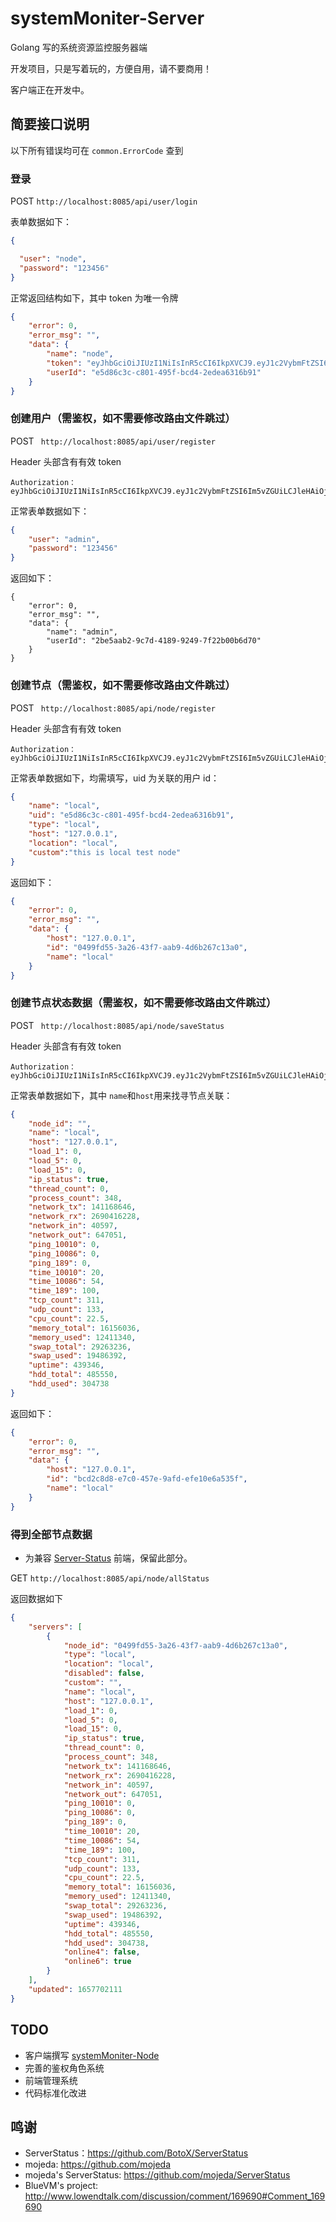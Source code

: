 # systemMoniter-Server
Golang 写的系统资源监控服务器端

开发项目，只是写着玩的，方便自用，请不要商用！

客户端正在开发中。

## 简要接口说明

以下所有错误均可在 `common.ErrorCode` 查到

### 登录

POST `http://localhost:8085/api/user/login`

表单数据如下：

```json
{

  "user": "node",
  "password": "123456"
}
```

正常返回结构如下，其中 token 为唯一令牌

```json
{
    "error": 0,
    "error_msg": "",
    "data": {
        "name": "node",
        "token": "eyJhbGciOiJIUzI1NiIsInR5cCI6IkpXVCJ9.eyJ1c2VybmFtZSI6Im5vZGUiLCJleHAiOjE2NTc2OTg0MDMsImlhdCI6MTY1NzY4NzYwMywibmJmIjoxNjU3Njg3NjAzfQ.fHyo2px-u37qADdKzf2PmFj-7OV2z9z7mkgI1av3sWs",
        "userId": "e5d86c3c-c801-495f-bcd4-2edea6316b91"
    }
}
```

### 创建用户（需鉴权，如不需要修改路由文件跳过）

POST ` http://localhost:8085/api/user/register`

Header 头部含有有效 token

````
Authorization：eyJhbGciOiJIUzI1NiIsInR5cCI6IkpXVCJ9.eyJ1c2VybmFtZSI6Im5vZGUiLCJleHAiOjE2NTc2ODk1NDcsImlhdCI6MTY1NzY3ODc0NywibmJmIjoxNjU3Njc4NzQ3fQ.P1dJnpJL9ZYcRYRPhRcHJBPj5oBv8gi6WAAXXT1yC3E`
````

正常表单数据如下：

```json
{
    "user": "admin",
    "password": "123456"
}
```

返回如下：

```
{
    "error": 0,
    "error_msg": "",
    "data": {
        "name": "admin",
        "userId": "2be5aab2-9c7d-4189-9249-7f22b00b6d70"
    }
}
```

### 创建节点（需鉴权，如不需要修改路由文件跳过）

POST ` http://localhost:8085/api/node/register`

Header 头部含有有效 token

````
Authorization：eyJhbGciOiJIUzI1NiIsInR5cCI6IkpXVCJ9.eyJ1c2VybmFtZSI6Im5vZGUiLCJleHAiOjE2NTc2ODk1NDcsImlhdCI6MTY1NzY3ODc0NywibmJmIjoxNjU3Njc4NzQ3fQ.P1dJnpJL9ZYcRYRPhRcHJBPj5oBv8gi6WAAXXT1yC3E`
````

正常表单数据如下，均需填写，uid 为关联的用户 id：

```json
{
    "name": "local",
    "uid": "e5d86c3c-c801-495f-bcd4-2edea6316b91",
    "type": "local",
    "host": "127.0.0.1",
    "location": "local",
    "custom":"this is local test node"
}
```

返回如下：

```json
{
    "error": 0,
    "error_msg": "",
    "data": {
        "host": "127.0.0.1",
        "id": "0499fd55-3a26-43f7-aab9-4d6b267c13a0",
        "name": "local"
    }
}
```

### 创建节点状态数据（需鉴权，如不需要修改路由文件跳过）

POST ` http://localhost:8085/api/node/saveStatus`

Header 头部含有有效 token

````
Authorization：eyJhbGciOiJIUzI1NiIsInR5cCI6IkpXVCJ9.eyJ1c2VybmFtZSI6Im5vZGUiLCJleHAiOjE2NTc2ODk1NDcsImlhdCI6MTY1NzY3ODc0NywibmJmIjoxNjU3Njc4NzQ3fQ.P1dJnpJL9ZYcRYRPhRcHJBPj5oBv8gi6WAAXXT1yC3E`
````

正常表单数据如下，其中 `name`和`host`用来找寻节点关联：

```json
{
    "node_id": "",
    "name": "local",
    "host": "127.0.0.1",
    "load_1": 0,
    "load_5": 0,
    "load_15": 0,
    "ip_status": true,
    "thread_count": 0,
    "process_count": 348,
    "network_tx": 141168646,
    "network_rx": 2690416228,
    "network_in": 40597,
    "network_out": 647051,
    "ping_10010": 0,
    "ping_10086": 0,
    "ping_189": 0,
    "time_10010": 20,
    "time_10086": 54,
    "time_189": 100,
    "tcp_count": 311,
    "udp_count": 133,
    "cpu_count": 22.5,
    "memory_total": 16156036,
    "memory_used": 12411340,
    "swap_total": 29263236,
    "swap_used": 19486392,
    "uptime": 439346,
    "hdd_total": 485550,
    "hdd_used": 304738
}
```

返回如下：

```json
{
    "error": 0,
    "error_msg": "",
    "data": {
        "host": "127.0.0.1",
        "id": "bcd2c8d8-e7c0-457e-9afd-efe10e6a535f",
        "name": "local"
    }
}
```

### 得到全部节点数据

- 为兼容 [Server-Status](https://github.com/cppla/ServerStatus) 前端，保留此部分。

GET `http://localhost:8085/api/node/allStatus`

返回数据如下

```json
{
    "servers": [
        {
            "node_id": "0499fd55-3a26-43f7-aab9-4d6b267c13a0",
            "type": "local",
            "location": "local",
            "disabled": false,
            "custom": "",
            "name": "local",
            "host": "127.0.0.1",
            "load_1": 0,
            "load_5": 0,
            "load_15": 0,
            "ip_status": true,
            "thread_count": 0,
            "process_count": 348,
            "network_tx": 141168646,
            "network_rx": 2690416228,
            "network_in": 40597,
            "network_out": 647051,
            "ping_10010": 0,
            "ping_10086": 0,
            "ping_189": 0,
            "time_10010": 20,
            "time_10086": 54,
            "time_189": 100,
            "tcp_count": 311,
            "udp_count": 133,
            "cpu_count": 22.5,
            "memory_total": 16156036,
            "memory_used": 12411340,
            "swap_total": 29263236,
            "swap_used": 19486392,
            "uptime": 439346,
            "hdd_total": 485550,
            "hdd_used": 304738,
            "online4": false,
            "online6": true
        }
    ],
    "updated": 1657702111
}
```

## TODO

- 客户端撰写 [systemMoniter-Node](https://github.com/MoYu-Group/systemMoniter-Node)
- 完善的鉴权角色系统
- 前端管理系统
- 代码标准化改进

## 鸣谢

* ServerStatus：https://github.com/BotoX/ServerStatus
* mojeda: https://github.com/mojeda 
* mojeda's ServerStatus: https://github.com/mojeda/ServerStatus
* BlueVM's project: http://www.lowendtalk.com/discussion/comment/169690#Comment_169690
